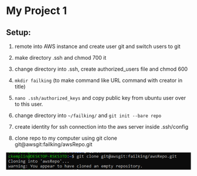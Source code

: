 # My Project 1

## Setup:

1. remote into AWS instance and create user git and switch users to git

2. make directory .ssh and chmod 700 it

3. change directory into .ssh, create authorized_users file and chmod 600 

4. `mkdir failking` (to make command like URL command with creator in title)

5.  `nano .ssh/authorized_keys` and copy public key from ubuntu user over to this user.

6. change directory into `~/failking/` and `git init --bare repo`

7. create identity for ssh connection into the aws server inside .ssh/config

8. clone repo to my computer using git clone git@awsgit:failking/awsRepo.git

![successful clone screenshot](clonedNotSSH.PNG)